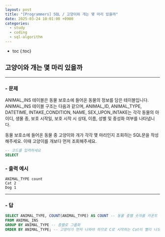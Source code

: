 ```yaml
---
layout: post
title: "[Programmers] SQL / 고양이와 개는 몇 마리 있을까"
date: 2025-03-24 10:01:00 +0900
categories: 
  - study
  - coding
  - sql-algorithm
---
```


* toc
{:toc}

## 고양이와 개는 몇 마리 있을까

---

### - 문제

ANIMAL_INS 테이블은 동물 보호소에 들어온 동물의 정보를 담은 테이블입니다. ANIMAL_INS 테이블 구조는 다음과 같으며, ANIMAL_ID, ANIMAL_TYPE, DATETIME, INTAKE_CONDITION, NAME, SEX_UPON_INTAKE는 각각 동물의 아이디, 생물 종, 보호 시작일, 보호 시작 시 상태, 이름, 성별 및 중성화 여부를 나타냅니다.

동물 보호소에 들어온 동물 중 고양이와 개가 각각 몇 마리인지 조회하는 SQL문을 작성해주세요. 이때 고양이를 개보다 먼저 조회해주세요.

```sql
-- 코드를 입력하세요
SELECT
```

### - 출력 예시

```
ANIMAL_TYPE	count
Cat	2
Dog	1
```

<!-- >  -->

---

### - 답

```sql
SELECT ANIMAL_TYPE, COUNT(ANIMAL_TYPE) AS COUNT -- 동물 종별 숫자를 카운트
FROM ANIMAL_INS
GROUP BY ANIMAL_TYPE -- 종별로 그룹화
ORDER BY ANIMAL_TYPE; -- 고양이가 먼저 나와야 하므로 C로 시작하는 Cat이 빨리 나오므로 종으로 정렬
```

<!--  -->
